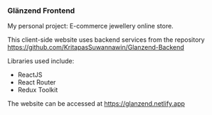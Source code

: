 ### Glänzend Frontend

My personal project: E-commerce jewellery online store.

This client-side website uses backend services from the repository https://github.com/KritapasSuwannawin/Glanzend-Backend

Libraries used include:

- ReactJS
- React Router
- Redux Toolkit

The website can be accessed at https://glanzend.netlify.app
